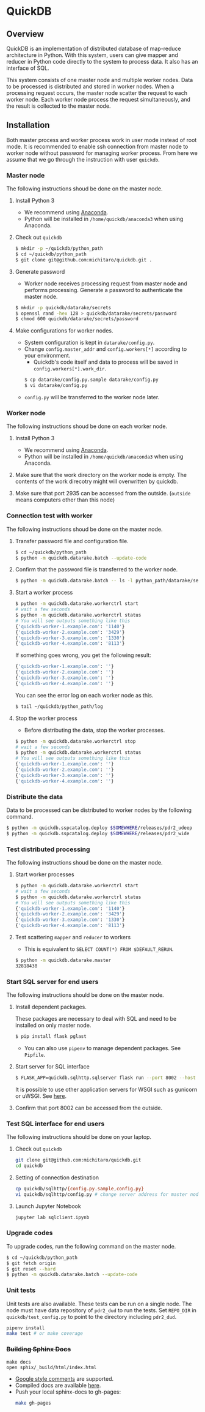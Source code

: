 # QuickDB

## Overview

QuickDB is an implementation of distributed database of map-reduce architecture in Python.
With this system, users can give mapper and reducer in Python code directly to the system to process data.
It also has an interface of SQL.

This system consists of one master node and multiple worker nodes.
Data to be processed is distributed and stored in worker nodes.
When a processing request occurs, the master node scatter the request to each worker node.
Each worker node process the request simultaneously, and the result is collected to the master node.

## Installation

Both master process and worker process work in user mode instead of root mode.
It is recommended to enable ssh connection from master node to worker node without password for managing worker process. From here we assume that we go through the instruction with user `quickdb`.

### Master node

The following instructions shoud be done on the master node.

1. Install Python 3
    * We recommend using [Anaconda](https://anaconda.org).
    * Python will be installed in `/home/quickdb/anaconda3` when using Anaconda.

1. Check out `quickdb`
    ```bash
    $ mkdir -p ~/quickdb/python_path
    $ cd ~/quickdb/python_path
    $ git clone git@github.com:michitaro/quickdb.git .
    ```

1. Generate password
    * Worker node receives processing request from master node and performs processing.
    Generate a password to authenticate the master node.
    ```bash
    $ mkdir -p quickdb/datarake/secrets
    $ openssl rand -hex 128 > quickdb/datarake/secrets/password
    $ chmod 600 quickdb/datarake/secrets/password
    ```

1. Make configurations for worker nodes.
    * System configuration is kept in `datarake/config.py`.
    * Change `config.master_addr` and `config.workers[*]` according to your environment.
        * Quickdb's code itself and data to process will be saved in `config.workers[*].work_dir`.
        ```bash
        $ cp datarake/config.py.sample datarake/config.py
        $ vi datarake/config.py
        ```
    * `config.py` will be transferred to the worker node later.

### Worker node

The following instructions shoud be done on each worker node.

1. Install Python 3
    * We recommend using [Anaconda](https://anaconda.org).
    * Python will be installed in `/home/quickdb/anaconda3` when using Anaconda.

1. Make sure that the work directory on the worker node is empty. The contents of the work direcotry might will overwritten by quickdb.

1. Make sure that port 2935 can be accessed from the outside.
    (`outside` means computers other than this node)

### Connection test with worker
The following instructions shoud be done on the master node.

1. Transfer password file and configuration file.
    ```bash
    $ cd ~/quickdb/python_path
    $ python -m quickdb.datarake.batch --update-code
    ```

1. Confirm that the password file is transferred to the worker node.
    ```bash
    $ python -m quickdb.datarake.batch -- ls -l python_path/datarake/secrets
    ```

1. Start a worker process
    ```bash
    $ python -m quickdb.datarake.workerctrl start
    # wait a few seconds
    $ python -m quickdb.datarake.workerctrl status
    # You will see outputs something like this
    {'quickdb-worker-1.example.com': '1140'}
    {'quickdb-worker-2.example.com': '3429'}
    {'quickdb-worker-3.example.com': '1330'}
    {'quickdb-worker-4.example.com': '8113'}
    ```
    If something goes wrong, you get the following result:
    ```bash
    {'quickdb-worker-1.example.com': ''}
    {'quickdb-worker-2.example.com': ''}
    {'quickdb-worker-3.example.com': ''}
    {'quickdb-worker-4.example.com': ''}
    ```
    You can see the error log on each worker node as this.
    ```bash
    $ tail ~/quickdb/python_path/log
    ```

1. Stop the worker process
    * Before distributing the data, stop the worker processes.
    ```bash
    $ python -m quickdb.datarake.workerctrl stop
    # wait a few seconds
    $ python -m quickdb.datarake.workerctrl status
    # You will see outputs something like this
    {'quickdb-worker-1.example.com': ''}
    {'quickdb-worker-2.example.com': ''}
    {'quickdb-worker-3.example.com': ''}
    {'quickdb-worker-4.example.com': ''}
    ```

### Distribute the data

Data to be processed can be distributed to worker nodes by the following command.
```bash
$ python -m quickdb.sspcatalog.deploy $SOMEWHERE/releases/pdr2_udeep
$ python -m quickdb.sspcatalog.deploy $SOMEWHERE/releases/pdr2_wide
```

### Test distributed processing
The following instructions shoud be done on the master node.

1. Start worker processes
    ```bash
    $ python -m quickdb.datarake.workerctrl start
    # wait a few seconds
    $ python -m quickdb.datarake.workerctrl status
    # You will see outputs something like this
    {'quickdb-worker-1.example.com': '1140'}
    {'quickdb-worker-2.example.com': '3429'}
    {'quickdb-worker-3.example.com': '1330'}
    {'quickdb-worker-4.example.com': '8113'}
    ```

1. Test scattering `mapper` and `reducer` to workers
    * This is equivalent to `SELECT COUNT(*) FROM $DEFAULT_RERUN`.
    ```bash
    $ python -m quickdb.datarake.master
    32818438
    ```

### Start SQL server for end users
The following instructions should be done on the master node.
1. Install dependent packages.

    These packages are necessary to deal with SQL and need to be installed on only master node.
    ```bash
    $ pip install flask pglast
    ```
    * You can also use `pipenv` to manage dependent packages. See `Pipfile`.

1. Start server for SQL interface
    ```bash
    $ FLASK_APP=quickdb.sqlhttp.sqlserver flask run --port 8002 --host 0.0.0.0
    ```
    It is possible to use other application servers for WSGI such as gunicorn or uWSGI. See [here](https://flask.palletsprojects.com/en/1.1.x/deploying/wsgi-standalone/).

1. Confirm that port 8002 can be accessed from the outside.

### Test SQL interface for end users
The following instructions should be done on your laptop.

1. Check out `quickdb`
    ```bash
    git clone git@github.com:michitaro/quickdb.git
    cd quickdb
    ```

1. Setting of connection destination
    ```bash
    cp quickdb/sqlhttp/{config.py.sample,config.py}
    vi quickdb/sqlhttp/config.py # change server address for master node
    ```

1. Launch Jupyter Notebook
    ```bash
    jupyter lab sqlclient.ipynb
    ```

### Upgrade codes

To upgrade codes, run the following command on the master node.
```bash
$ cd ~/quickdb/python_path
$ git fetch origin
$ git reset --hard
$ python -m quickdb.datarake.batch --update-code
```


### Unit tests
Unit tests are also available. These tests can be run on a single node. The node must have data repository of `pdr2_dud` to run the tests. Set `REPO_DIR` in `quickdb/test_config.py` to point to the directory including `pdr2_dud`.

```bash
pipenv install
make test # or make coverage
```

### ~~Building Sphinx Docs~~
```
make docs
open sphix/_build/html/index.html
```

* [Google style comments](https://sphinxcontrib-napoleon.readthedocs.io/en/latest/) are supported.
* Compiled docs are available [here](https://michitaro.github.io/quickdb/).
* Push your local sphinx-docs to gh-pages:
    ```bash
    make gh-pages
    ```